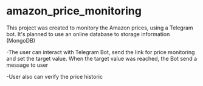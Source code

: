 # amazon_price_monitoring
This project was created to monitory the Amazon prices, using a Telegram bot. It's planned to use an online database to storage information (MongoDB)

-The user can interact with Telegram Bot, send the link for price monitoring and set the target value. When the target value was reached, the Bot send a message to user

-User also can verify the price historic
